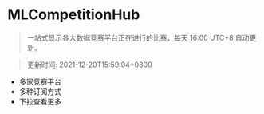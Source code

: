 # MLCompetitionHub

> 一站式显示各大数据竞赛平台正在进行的比赛，每天 16:00 UTC+8 自动更新。
  
> 更新时间: 2021-12-20T15:59:04+0800 

* 多家竞赛平台
* 多种订阅方式
* 下拉查看更多